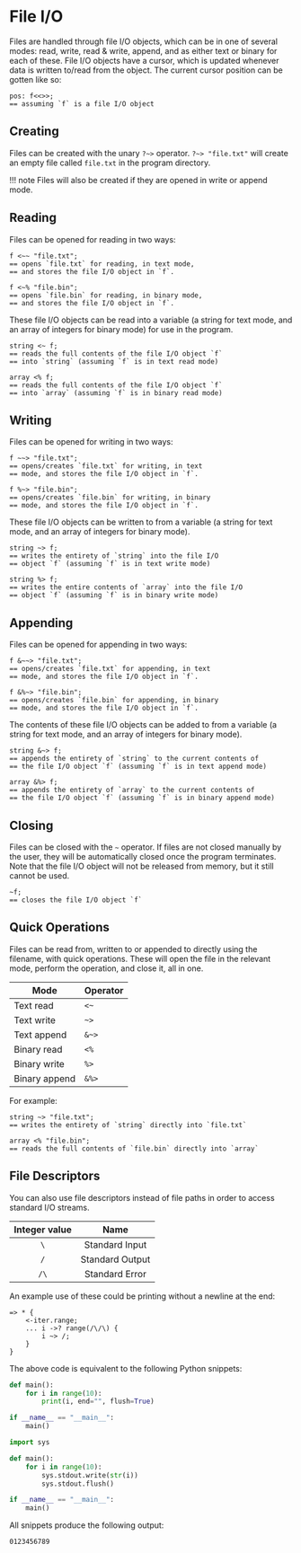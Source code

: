 # File I/O

Files are handled through file I/O objects, which can be in one of several modes: read, write, read & write, append, and as either text or binary for each of these.
File I/O objects have a cursor, which is updated whenever data is written to/read from the object.
The current cursor position can be gotten like so:

```sm
pos: f<<>>;
== assuming `f` is a file I/O object
```


## Creating

Files can be created with the unary `?~>` operator.
`?~> "file.txt"` will create an empty file called `file.txt` in the program directory.

!!! note
    Files will also be created if they are opened in write or append mode.


## Reading

Files can be opened for reading in two ways:

```sm
f <~~ "file.txt";
== opens `file.txt` for reading, in text mode,
== and stores the file I/O object in `f`.

f <~% "file.bin";
== opens `file.bin` for reading, in binary mode,
== and stores the file I/O object in `f`.
```

These file I/O objects can be read into a variable (a string for text mode, and an array of integers for binary mode) for use in the program.

```sm
string <~ f;
== reads the full contents of the file I/O object `f`
== into `string` (assuming `f` is in text read mode)

array <% f;
== reads the full contents of the file I/O object `f`
== into `array` (assuming `f` is in binary read mode)
```


## Writing

Files can be opened for writing in two ways:

```sm
f ~~> "file.txt";
== opens/creates `file.txt` for writing, in text
== mode, and stores the file I/O object in `f`.

f %~> "file.bin";
== opens/creates `file.bin` for writing, in binary 
== mode, and stores the file I/O object in `f`.
```

These file I/O objects can be written to from a variable (a string for text mode, and an array of integers for binary mode).

```sm
string ~> f;
== writes the entirety of `string` into the file I/O
== object `f` (assuming `f` is in text write mode)

string %> f;
== writes the entire contents of `array` into the file I/O
== object `f` (assuming `f` is in binary write mode)
```


## Appending

Files can be opened for appending in two ways:

```sm
f &~~> "file.txt";
== opens/creates `file.txt` for appending, in text
== mode, and stores the file I/O object in `f`.

f &%~> "file.bin";
== opens/creates `file.bin` for appending, in binary 
== mode, and stores the file I/O object in `f`.
```

The contents of these file I/O objects can be added to from a variable (a string for text mode, and an array of integers for binary mode).

```sm
string &~> f;
== appends the entirety of `string` to the current contents of
== the file I/O object `f` (assuming `f` is in text append mode)

array &%> f;
== appends the entirety of `array` to the current contents of
== the file I/O object `f` (assuming `f` is in binary append mode)
```


## Closing

Files can be closed with the `~` operator.
If files are not closed manually by the user, they will be automatically closed once the program terminates.
Note that the file I/O object will not be released from memory, but it still cannot be used.

```sm
~f;
== closes the file I/O object `f`
```


## Quick Operations

Files can be read from, written to or appended to directly using the filename, with quick operations.
These will open the file in the relevant mode, perform the operation, and close it, all in one.

Mode          | Operator
---           | ---
Text read     | `<~`
Text write    | `~>`
Text append   | `&~>`
Binary read   | `<%`
Binary write  | `%>`
Binary append | `&%>`

For example:

```sm
string ~> "file.txt";
== writes the entirety of `string` directly into `file.txt`

array <% "file.bin";
== reads the full contents of `file.bin` directly into `array`
```


## File Descriptors
You can also use file descriptors instead of file paths in order to access standard I/O streams.

Integer value | Name
:---:         | :---:
`\`           | Standard Input
`/`           | Standard Output
`/\`          | Standard Error

An example use of these could be printing without a newline at the end:
```sm
=> * {
    <-iter.range;
    ... i ->? range(/\/\) {
        i ~> /;
    }
}
```
The above code is equivalent to the following Python snippets:
```py
def main():
    for i in range(10):
        print(i, end="", flush=True)

if __name__ == "__main__":
    main()
```
```py
import sys

def main():
    for i in range(10):
        sys.stdout.write(str(i))
        sys.stdout.flush()

if __name__ == "__main__":
    main()
```
All snippets produce the following output:
```
0123456789
```
